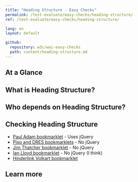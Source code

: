 ```yaml
---
title: "Heading Structure - Easy Checks"
permalink: /test-evaluate/easy-checks/heading-structure/
ref: /test-evaluate/easy-checks/heading-structure/

lang: en
layout: default

github:
  repository: w3c/wai-easy-checks
  path: content/heading-structure.md
---
```


## At a Glance

## What is Heading Structure?

## Who depends on Heading Structure?

## Checking Heading Structure

* [Paul Adam bookmarklet](https://pauljadam.com/bookmarklets/headings.html) - Uses jQuery
* [Pixo and DRES bookmarklets](https://accessibility-bookmarklets.org/install.html) - No jQuery
* [Jim Thatcher bookmarklet](https://jimthatcher.com/favelets/) - No jQuery
* [Ian Lloyd bookmarklet](https://a11y-tools.com/bookmarklets/#checkheadings) - No jQuery (I think)
* [Hinderlink Volkart bookmarklet](https://hinderlingvolkart.github.io/h123/)

## Learn more

